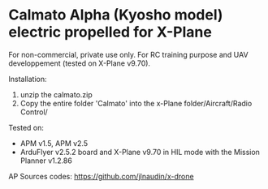 Calmato Alpha (Kyosho model) electric propelled for X-Plane
===========================================================
For non-commercial, private use only.  For RC training purpose and UAV developpement (tested on X-Plane v9.70).

Installation:
1) unzip the calmato.zip
2) Copy the entire folder 'Calmato' into the x-Plane folder/Aircraft/Radio Control/

Tested on:
- APM v1.5, APM v2.5
- ArduFlyer v2.5.2 board
and X-Plane v9.70 in HIL mode with the Mission Planner v1.2.86

AP Sources codes: https://github.com/jlnaudin/x-drone
